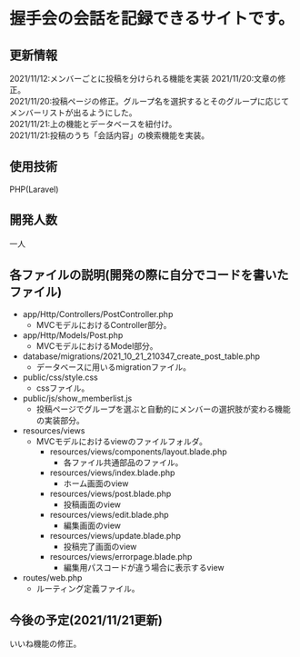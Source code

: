 # 握手会の会話を記録できるサイトです。
## 更新情報
2021/11/12:メンバーごとに投稿を分けられる機能を実装
2021/11/20:文章の修正。<br>
2021/11/20:投稿ページの修正。グループ名を選択するとそのグループに応じてメンバーリストが出るようにした。<br>
2021/11/21:上の機能とデータベースを紐付け。<br>
2021/11/21:投稿のうち「会話内容」の検索機能を実装。
## 使用技術
PHP(Laravel)
## 開発人数
一人
## 各ファイルの説明(開発の際に自分でコードを書いたファイル)
- app/Http/Controllers/PostController.php
    - MVCモデルにおけるController部分。
- app/Http/Models/Post.php
    - MVCモデルにおけるModel部分。
- database/migrations/2021_10_21_210347_create_post_table.php
    - データベースに用いるmigrationファイル。
- public/css/style.css
    - cssファイル。
- public/js/show_memberlist.js
    - 投稿ページでグループを選ぶと自動的にメンバーの選択肢が変わる機能の実装部分。
- resources/views
    - MVCモデルにおけるviewのファイルフォルダ。
        - resources/views/components/layout.blade.php
            - 各ファイル共通部品のファイル。
        - resources/views/index.blade.php
            - ホーム画面のview
        - resources/views/post.blade.php
            - 投稿画面のview
        - resources/views/edit.blade.php
            - 編集画面のview
        - resources/views/update.blade.php
            - 投稿完了画面のview
        - resources/views/errorpage.blade.php
            - 編集用パスコードが違う場合に表示するview
- routes/web.php
    - ルーティング定義ファイル。

## 今後の予定(2021/11/21更新)
いいね機能の修正。

